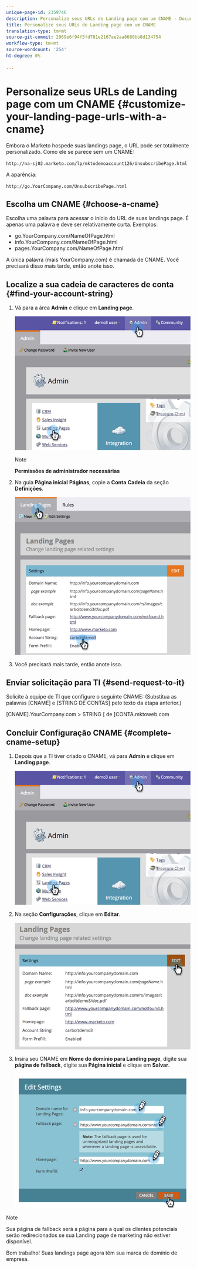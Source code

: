 ```yaml
---
unique-page-id: 2359746
description: Personalize seus URLs de Landing page com um CNAME - Documentos do Marketing - Documentação do produto
title: Personalize seus URLs de Landing page com um CNAME
translation-type: tm+mt
source-git-commit: 2969e6f94f5fd781e2167ae2aa8680bb8d134754
workflow-type: tm+mt
source-wordcount: '254'
ht-degree: 0%

---
```



# Personalize seus URLs de Landing page com um CNAME {#customize-your-landing-page-urls-with-a-cname}

Embora o Marketo hospede suas landings page, o URL pode ser totalmente personalizado. Como ele se parece sem um CNAME:

`http://na-sj02.marketo.com/lp/mktodemoaccount126/UnsubscribePage.html`

A aparência:

`http://go.YourCompany.com/UnsubscribePage.html`

## Escolha um CNAME {#choose-a-cname}

Escolha uma palavra para acessar o início do URL de suas landings page. É apenas uma palavra e deve ser relativamente curta. Exemplos:

* go.YourCompany.com/NameOfPage.html
* info.YourCompany.com/NameOfPage.html
* pages.YourCompany.com/NameOfPage.html

A única palavra (mais YourCompany.com) é chamada de CNAME. Você precisará disso mais tarde, então anote isso.

## Localize a sua cadeia de caracteres de conta {#find-your-account-string}

1. Vá para a área **Admin** e clique em **Landing page**.

   ![](assets/image2014-9-18-16-3a2-3a45.png)

   >[!NOTE]
   >
   >**Permissões de administrador necessárias**

1. Na guia **Página inicial** **Páginas**, copie a **Conta** **Cadeia** da seção **Definições**.

   ![](assets/image2014-9-18-16-3a44-3a12.png)

1. Você precisará mais tarde, então anote isso.

## Enviar solicitação para TI {#send-request-to-it}

Solicite à equipe de TI que configure o seguinte CNAME: (Substitua as palavras [CNAME] e [STRING DE CONTAS] pelo texto da etapa anterior.)

[CNAME].YourCompany.com > STRING [ de ]CONTA.mktoweb.com

## Concluir Configuração CNAME {#complete-cname-setup}

1. Depois que a TI tiver criado o CNAME, vá para **Admin** e clique em **Landing page**.

   ![](assets/image2014-9-18-17-3a15-3a11.png)

1. Na seção **Configurações**, clique em **Editar**.

   ![](assets/image2014-9-18-17-3a15-3a18.png)

1. Insira seu CNAME em **Nome do domínio para Landing page**, digite sua **página de fallback**, digite sua **Página inicial** e clique em **Salvar**.

   ![](assets/image2014-9-18-17-3a15-3a25.png)

>[!NOTE]
>
>Sua página de fallback será a página para a qual os clientes potenciais serão redirecionados se sua Landing page de marketing não estiver disponível.

Bom trabalho! Suas landings page agora têm sua marca de domínio de empresa.
